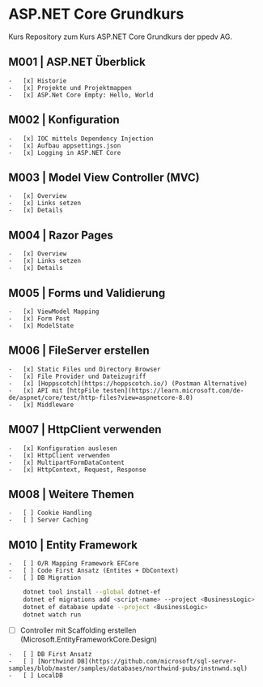 # ASP.NET Core Grundkurs

Kurs Repository zum Kurs ASP.NET Core Grundkurs der ppedv AG.

## M001 | ASP.NET Überblick

	-   [x] Historie
	-   [x] Projekte und Projektmappen
	-   [x] ASP.Net Core Empty: Hello, World

## M002 | Konfiguration

	-   [x] IOC mittels Dependency Injection
	-   [x] Aufbau appsettings.json
	-   [x] Logging in ASP.NET Core

## M003 | Model View Controller (MVC)

	-	[x] Overview
	-	[x] Links setzen
	-	[x] Details

## M004 | Razor Pages

	-	[x] Overview
	-	[x] Links setzen
	-	[x] Details

## M005 | Forms und Validierung

	-	[x] ViewModel Mapping
	-	[x] Form Post
	-	[x] ModelState

## M006 | FileServer erstellen

	-	[x] Static Files und Directory Browser
	-   [x] File Provider und Dateizugriff
	-	[x] [Hoppscotch](https://hoppscotch.io/) (Postman Alternative)
	-   [x] API mit [httpFile testen](https://learn.microsoft.com/de-de/aspnet/core/test/http-files?view=aspnetcore-8.0) 
	-   [x] Middleware

## M007 | HttpClient verwenden

	-   [x] Konfiguration auslesen
	-   [x] HttpClient verwenden
	-   [x] MultipartFormDataContent
	-   [x] HttpContext, Request, Response

## M008 | Weitere Themen

	-   [ ] Cookie Handling
	-   [ ] Server Caching

## M010 | Entity Framework

<!--
    - Microsoft.EntityFrameworkCore.SqlServer
    - Microsoft.EntityFrameworkCore.Tools
-->

	-   [ ] O/R Mapping Framework EFCore
	-   [ ] Code First Ansatz (Entites + DbContext)
	-   [ ] DB Migration

```bash
	dotnet tool install --global dotnet-ef
	dotnet ef migrations add <script-name> --project <BusinessLogic>
	dotnet ef database update --project <BusinessLogic>
	dotnet watch run
```

-   [ ] Controller mit Scaffolding erstellen (Microsoft.EntityFrameworkCore.Design)
<!--
	```bash
	dotnet tool install -g dotnet-aspnet-codegenerator

	dotnet-aspnet-codegenerator controller -name YourModelController -m YourModel -dc NorthwindDbContext -outDir Controllers -udl
	```
-->

	-   [ ] DB First Ansatz
	-   [ ] [Northwind DB](https://github.com/microsoft/sql-server-samples/blob/master/samples/databases/northwind-pubs/instnwnd.sql)
	-   [ ] LocalDB

<!--
	```bash
		SqlLocalDB create <InstanceName>
		SqlLocalDB start <InstanceName>
		SqlLocalDB info <InstanceName>

		-- Datenbank erstellen
		sqlcmd -S "(localdb)\mssqllocaldb" -Q "CREATE DATABASE NORTHWND;"

		-- Script ausführen
		sqlcmd -S "(localdb)\mssqllocaldb" -d NORTHWND -i instnwnd.sql

		-- Ausführung überprüfen
		sqlcmd -S "(localdb)\mssqllocaldb" -d NORTHWND -Q "SELECT * FROM sys.tables;"
	```
-->
